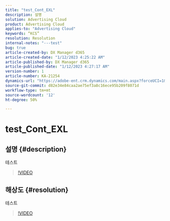 ```yaml
---
title: "test_Cont_EXL"
description: 설명
solution: Advertising Cloud
product: Advertising Cloud
applies-to: "Advertising Cloud"
keywords: “KCS”
resolution: Resolution
internal-notes: "---test"
bug: true
article-created-by: DX Manager d365
article-created-date: "1/12/2023 4:25:22 AM"
article-published-by: DX Manager d365
article-published-date: "1/12/2023 4:27:17 AM"
version-number: 1
article-number: KA-21254
dynamics-url: "https://adobe-ent.crm.dynamics.com/main.aspx?forceUCI=1&pagetype=entityrecord&etn=knowledgearticle&id=30ed301d-3192-ed11-aad1-6045bd006079"
source-git-commit: d82e34e84caa2ae75ef3a8c16ece95b209f8071d
workflow-type: tm+mt
source-wordcount: '12'
ht-degree: 50%

---
```


# test_Cont_EXL

## 설명 {#description}

테스트

>[!VIDEO](https://video.tv.adobe.com/v/18696?quality=9&amp;learn=on)




## 해상도 {#resolution}


테스트


>[!VIDEO](https://video.tv.adobe.com/v/18696?quality=9&amp;learn=on)


